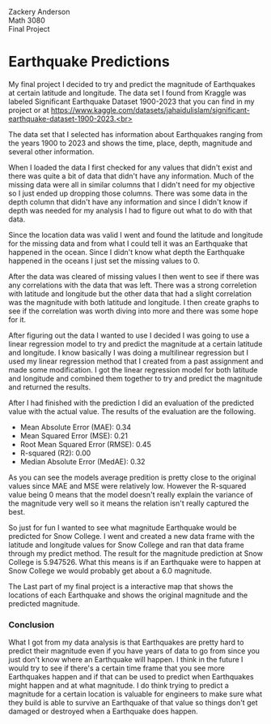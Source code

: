 Zackery Anderson <br>
Math 3080 <br>
Final Project

# Earthquake Predictions

My final project I decided to try and predict the magnitude of Earthquakes at certain latitude and longitude. The data set I found from Kraggle was labeled Significant Earthquake Dataset 1900-2023 that you can find in my project or at https://www.kaggle.com/datasets/jahaidulislam/significant-earthquake-dataset-1900-2023.<br>

The data set that I selected has information about Earthquakes ranging from the years 1900 to 2023 and shows the time, place, depth, magnitude and several other information.<br>

When I loaded the data I first checked for any values that didn't exist and there was quite a bit of data that didn't have any information. Much of the missing data were all in similar columns that I didn't need for my objective so I just ended up dropping those columns. There was some data in the depth column that didn't have any information and since I didn't know if depth was needed for my analysis I had to figure out what to do with that data. <br>

Since the location data was valid I went and found the latitude and longitude for the missing data and from what I could tell it was an Earthquake that happened in the ocean. Since I didn't know what depth the Earthquake happened in the oceans I just set the missing values to 0.<br>

After the data was cleared of missing values I then went to see if there was any correlations with the data that was left. There was a strong correletion with latitude and longitude but the other data that had a slight correlation was the magnitude with both latitude and longitude. I then create graphs to see if the correlation was worth diving into more and there was some hope for it. <br>

After figuring out the data I wanted to use I decided I was going to use a linear regression model to try and predict the magnitude at a certain latitude and longitude. I know basically I was doing a multilinear regression but I used my linear regression method that I created from a past assignment and made some modification. I got the linear regression model for both latitude and longitude and combined them together to try and predict the magnitude and returned the results. <br>

After I had finished with the prediction I did an evaluation of the predicted value with the actual value. The results of the evaluation are the following.

- Mean Absolute Error (MAE): 0.34
- Mean Squared Error (MSE): 0.21
- Root Mean Squared Error (RMSE): 0.45
- R-squared (R2): 0.00
- Median Absolute Error (MedAE): 0.32

As you can see the models average predition is pretty close to the original values since MAE and MSE were relatively low. However the R-squared value being 0 means that the model doesn't really explain the variance of the magnitude very well so it means the relation isn't really captured the best.<br>

So just for fun I wanted to see what magnitude Earthquake would be predicted for Snow College. I went and created a new data frame with the latitude and longitude values for Snow College and ran that data frame through my predict method. The result for the magnitude prediction at Snow College is 5.947526. What this means is if an Earthquake were to happen at Snow College we would probably get about a 6.0 magnitude. <br>

The Last part of my final project is a interactive map that shows the locations of each Earthquake and shows the original magnitude and the predicted magnitude.

### Conclusion
What I got from my data analysis is that Earthquakes are pretty hard to predict their magnitude even if you have years of data to go from since you just don't know where an Earthquake will happen. I think in the future I would try to see if there's a certain time frame that you see more Earthquakes happen and if that can be used to predict when Earthquakes might happen and at what magnitude. I do think trying to predict a magnitude for a certain location is valuable for engineers to make sure what they build is able to survive an Earthquake of that value so things don't get damaged or destroyed when a Earthquake does happen. 